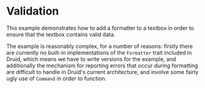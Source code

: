 # Validation

This example demonstrates how to add a formatter to a textbox in order to ensure
that the textbox contains valid data.

The example is reasonably complex, for a number of reasons: firstly there are
currently no built-in implementations of the `Formatter` trait included in
Druid, which means we have to write versions for the example, and additionally
the mechanism for reporting errors that occur during formatting are difficult to
handle in Druid's current architecture, and involve some fairly ugly use of
`Command` in order to function.

